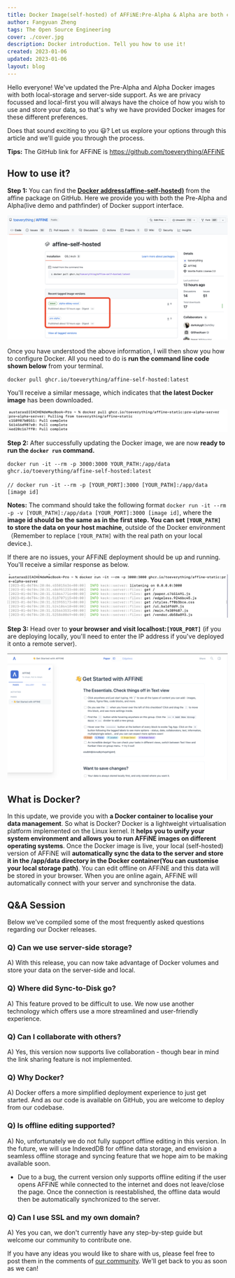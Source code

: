 ```yaml
---
title: Docker Image(self-hosted) of AFFiNE:Pre-Alpha & Alpha are both coming
author: Fangyuan Zheng
tags: The Open Source Engineering
cover: ./cover.jpg
description: Docker introduction. Tell you how to use it!
created: 2023-01-06
updated: 2023-01-06
layout: blog
---
```


Hello everyone! We've updated the Pre-Alpha and Alpha Docker images with both local-storage and server-side support. As we are privacy focussed and local-first you will always have the choice of how you wish to use and store your data, so that's why we have provided Docker images for these different preferences.

Does that sound exciting to you 😃? Let us explore your options through this article and we'll guide you through the process.

**Tips:** The GitHub link for AFFiNE is https://github.com/toeverything/AFFiNE

## How to use it?

**Step 1:** You can find the **[Docker address(affine-self-hosted)](https://github.com/toeverything/AFFiNE/pkgs/container/affine-self-hosted)** from the affine package on GitHub. Here we provide you with both the Pre-Alpha and Alpha(live demo and pathfinder) of Docker support interface.

![](./show.png)

Once you have understood the above information, I will then show you how to configure Docker. All you need to do is **run the command line code shown below** from your terminal.

```
docker pull ghcr.io/toeverything/affine-self-hosted:latest
```

You'll receive a similar message, which indicates that **the latest Docker image** has been downloaded.

![](./pull-success.png)

**Step 2:** After successfully updating the Docker image, we are now **ready to run the `docker run` command.**

```
docker run -it --rm -p 3000:3000 YOUR_PATH:/app/data ghcr.io/toeverything/affine-self-hosted:latest

// docker run -it --rm -p [YOUR_PORT]:3000 [YOUR_PATH]:/app/data [image id]
```

**Notes:**
The command should take the following format `docker run -it --rm -p -v [YOUR_PATH]:/app/data [YOUR_PORT]:3000 [image id]`, where the **image id should be the same as in the first step. You can set `[YOUR_PATH]` to store the data on your host machine**, outside of the Docker environment（Remember to replace `[YOUR_PATH]` with the real path on your local device.).

If there are no issues, your AFFiNE deployment should be up and running. You'll receive a similar response as below.


![](./docker-run.png)

**Step 3:** Head over to **your browser and visit localhost:`[YOUR_PORT]`** (if you are deploying locally, you'll need to enter the IP address if you've deployed it onto a remote server).

![](./website-page.png)

## What is Docker?
In this update, we provide you with **a Docker container to localise your data management**. So what is Docker? Docker is a lightweight virtualisation platform implemented on the Linux kernel. It **helps you to unify your system environment and allows you to run AFFiNE images on different operating systems**.
Once the Docker image is live, your local (self-hosted) version of AFFiNE will **automatically sync the data to the server and store it in the /app/data directory in the Docker container(You can customise your local storage path)**. You can edit offline on AFFiNE and this data will be stored in your browser. When you are online again, AFFiNE will automatically connect with your server and synchronise the data.


## Q&A Session
Below we've compiled some of the most frequently asked questions regarding our Docker releases.

### Q) Can we use server-side storage?
A) With this release, you can now take advantage of Docker volumes and store your data on the server-side and local.

### Q) Where did Sync-to-Disk go?
A) This feature proved to be difficult to use. We now use another technology which offers use a more streamlined and user-friendly experience.

### Q) Can I collaborate with others?
A) Yes, this version now supports live collaboration - though bear in mind the link sharing feature is not implemented.

### Q) Why Docker?
A) Docker offers a more simplified deployment experience to just get started. And as our code is available on GitHub, you are welcome to deploy from our codebase.

### Q) Is offline editing supported?
A) No, unfortunately we do not fully support offline editing in this version. In the future, we will use IndexedDB for offline data storage, and envision a seamless offline storage and syncing feature that we hope aim to be making available soon. 
* Due to a bug, the current version only supports offline editing if the user opens AFFiNE while connected to the internet and does not leave/close the page. Once the connection is reestablished, the offline data would then be automatically synchronized to the server. 

### Q) Can I use SSL and my own domain?
A) Yes you can, we don't currently have any step-by-step guide but welcome our community to contribute one. 


If you have any ideas you would like to share with us, please feel free to post them in the comments of [our community](https://community.affine.pro/home). We'll get back to you as soon as we can!